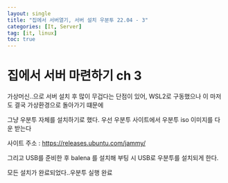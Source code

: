 ```yaml
---
layout: single
title: "집에서 서버열기, 서버 설치 우분투 22.04 - 3"
categories: [It, Server]
tag: [it, linux]
toc: true
---
```


# 집에서 서버 마련하기 ch 3

가상머신..으로 서버 설치 후 많이 무겁다는 단점이 있어, WSL2로 구동했으나 이 마저도 결국 가상환경으로 돌아가기 떄문에 

그냥 우분투 자체를 설치하기로 했다. 우선 우분투 사이트에서 우분투 iso 이미지를 다운 받는다 

사이트 주소 : https://releases.ubuntu.com/jammy/



그리고 USB를 준비한 후 balena 를 설치해 부팅 시 USB로 우분투를 설치되게 한다.



모든 설치가 완료되었다..우분투 실행 완료

